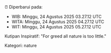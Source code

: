 ⏰ Diperbarui pada:
- WIB: Minggu, 24 Agustus 2025 03.27.12 UTC
- WITA: Minggu, 24 Agustus 2025 04.27.12 UTC
- WIT: Minggu, 24 Agustus 2025 05.27.12 UTC

Kutipan Inspiratif:
"For greed all nature is too little."


Kategori: nature


